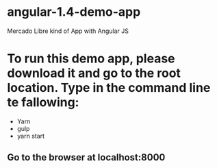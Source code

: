# angular-1.4-demo-app
Mercado Libre kind of App with Angular JS

# To run this demo app, please download it and go to the root location. Type in the command line te fallowing: 
 - Yarn
 - gulp
 - yarn start

## Go to the browser at localhost:8000